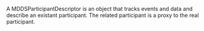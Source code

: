 A MDDSParticipantDescriptor is an object that tracks events and data and describe an existant participant. The related participant is a proxy to the real participant. 